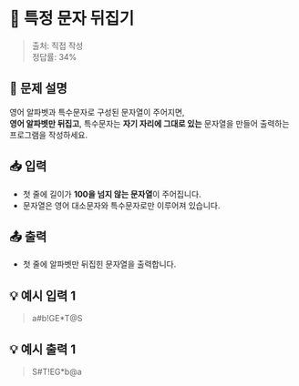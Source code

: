 # 🧮 특정 문자 뒤집기

> 출처: 직접 작성  
> 정답률: 34%

## 📝 문제 설명

영어 알파벳과 특수문자로 구성된 문자열이 주어지면,  
**영어 알파벳만 뒤집고**, 특수문자는 **자기 자리에 그대로 있는** 문자열을 만들어 출력하는 프로그램을 작성하세요.

## 📥 입력

- 첫 줄에 길이가 **100을 넘지 않는 문자열**이 주어집니다.
- 문자열은 영어 대소문자와 특수문자로만 이루어져 있습니다.

## 📤 출력

- 첫 줄에 알파벳만 뒤집힌 문자열을 출력합니다.

## 💡 예시 입력 1

> a#b!GE*T@S

## 💡 예시 출력 1

> S#T!EG*b@a
